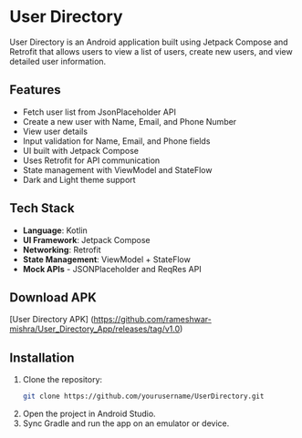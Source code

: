 # User Directory

User Directory is an Android application built using Jetpack Compose and Retrofit that allows users to view a list of users, create new users, and view detailed user information.

## Features

- Fetch user list from JsonPlaceholder API
- Create a new user with Name, Email, and Phone Number
- View user details
- Input validation for Name, Email, and Phone fields
- UI built with Jetpack Compose
- Uses Retrofit for API communication
- State management with ViewModel and StateFlow
- Dark and Light theme support

## Tech Stack

- **Language**: Kotlin
- **UI Framework**: Jetpack Compose
- **Networking**: Retrofit 
- **State Management**: ViewModel + StateFlow
- **Mock APIs** - JSONPlaceholder and ReqRes API
## Download APK

[User Directory APK] (https://github.com/rameshwar-mishra/User_Directory_App/releases/tag/v1.0)

## Installation

1. Clone the repository:
   ```sh
   git clone https://github.com/yourusername/UserDirectory.git
   ```
2. Open the project in Android Studio.
3. Sync Gradle and run the app on an emulator or device.

